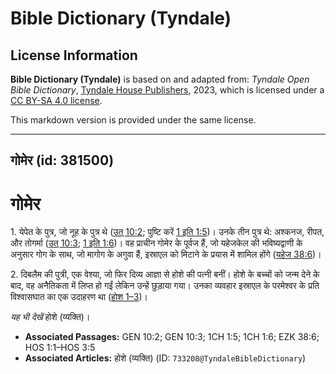 # Bible Dictionary (Tyndale)

## License Information

**Bible Dictionary (Tyndale)** is based on and adapted from: _Tyndale Open Bible Dictionary_, [Tyndale House Publishers](https://tyndaleopenresources.com/), 2023, which is licensed under a [CC BY-SA 4.0 license](https://creativecommons.org/licenses/by-sa/4.0/legalcode.en).

This markdown version is provided under the same license.



--------------------------------

## गोमेर (id: 381500)

गोमेर
=====

1\. येपेत के पुत्र, जो नूह के पुत्र थे ([उत् 10:2](https://ref.ly/Gen10:2); पुष्टि करें [1 इति 1:5](https://ref.ly/1Chr1:5))। उनके तीन पुत्र थे: अश्कनज, रीपत, और तोगर्मा ([उत् 10:3](https://ref.ly/Gen10:3); [1 इति 1:6](https://ref.ly/1Chr1:6))। वह प्राचीन गोमेर के पूर्वज हैं, जो यहेजकेल की भविष्यद्वाणी के अनुसार गोग के साथ, जो मागोग के अगुवा हैं, इस्राएल को मिटाने के प्रयास में शामिल होंगे ([यहेज 38:6](https://ref.ly/Ezek38:6))।

2\. दिबलैम की पुत्री, एक वेश्या, जो फिर दिव्य आज्ञा से होशे की पत्नी बनीं। होशे के बच्चों को जन्म देने के बाद, वह अनैतिकता में लिप्त हो गईं लेकिन उन्हें छुड़ाया गया। उनका व्यवहार इस्राएल के परमेश्वर के प्रति विश्वासघात का एक उदाहरण था ([होश 1–3](https://ref.ly/Hos1:1-Hos3:5))। 

*यह भी देखें* होशे (व्यक्ति)।

* **Associated Passages:** GEN 10:2; GEN 10:3; 1CH 1:5; 1CH 1:6; EZK 38:6; HOS 1:1–HOS 3:5
* **Associated Articles:** होशे (व्यक्ति) (ID: `733208@TyndaleBibleDictionary`)

